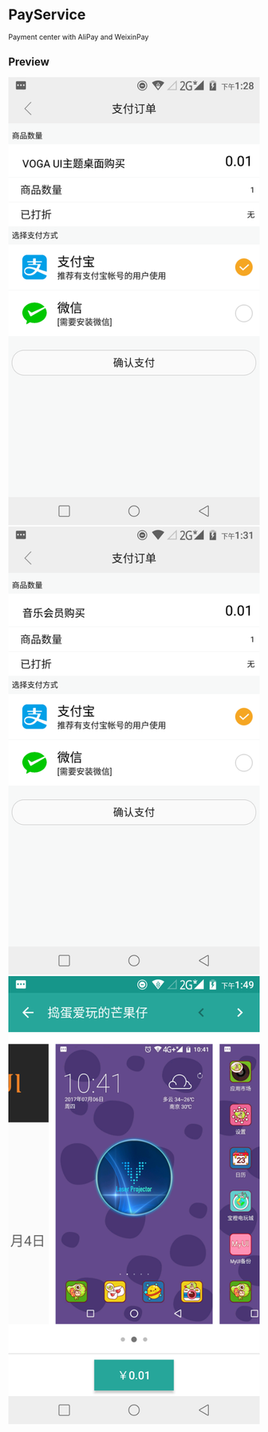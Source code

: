 # PayService
Payment center with AliPay and WeixinPay
## Preview
![PayService1](https://github.com/sherry5707/PayService/raw/master/PayService1.png "主题支付")
![PayService2](https://github.com/sherry5707/PayService/raw/master/PayService2.png "音乐会员支付")
![PayService3](https://github.com/sherry5707/PayService/raw/master/PayService3.png "主题对接支付中心")
